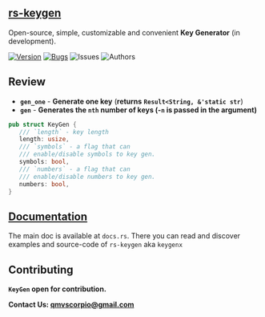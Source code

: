 
## [rs-keygen](https://docs.rs/keygenx/0.1.1/keygenx/)  
Open-source, simple, customizable and convenient **Key Generator** (in development).

 [![Version](https://img.shields.io/badge/keygen-0.1.1-pink)]()
 [![Bugs](https://img.shields.io/badge/bugs-fixed-blue)]() 
 ![Issues](https://img.shields.io/badge/issues-goto-green)
 ![Authors](https://img.shields.io/badge/author-@alexanderqmv-yellow)
 
 ## Review
 * **`gen_one`** - **Generate one key** (**returns** **`Result<String, &'static str`**)
 * **`gen`** - **Generates the `nth` number of keys (-`n` is passed in the argument)**
 
 ```rs
 pub struct KeyGen {
    /// `length` - key length
    length: usize,
    /// `symbols` - a flag that can
    /// enable/disable symbols to key gen.
    symbols: bool,
    /// `numbers` - a flag that can
    /// enable/disable numbers to key gen.
    numbers: bool,
}
 ```
 
 ## [Documentation](https://docs.rs/keygenx/0.1.1/keygenx/) 
 The main doc is available at `docs.rs`. There you can read and discover examples and source-code of `rs-keygen` aka `keygenx`
 
 ## Contributing
**`KeyGen` open for contribution.** 

**Contact Us: qmvscorpio@gmail.com**
